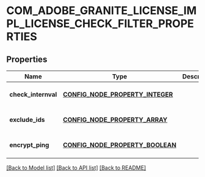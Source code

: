 # COM_ADOBE_GRANITE_LICENSE_IMPL_LICENSE_CHECK_FILTER_PROPERTIES

## Properties
Name | Type | Description | Notes
------------ | ------------- | ------------- | -------------
**check_internval** | [**CONFIG_NODE_PROPERTY_INTEGER**](configNodePropertyInteger.md) |  | [optional] [default to null]
**exclude_ids** | [**CONFIG_NODE_PROPERTY_ARRAY**](configNodePropertyArray.md) |  | [optional] [default to null]
**encrypt_ping** | [**CONFIG_NODE_PROPERTY_BOOLEAN**](configNodePropertyBoolean.md) |  | [optional] [default to null]

[[Back to Model list]](../README.md#documentation-for-models) [[Back to API list]](../README.md#documentation-for-api-endpoints) [[Back to README]](../README.md)


